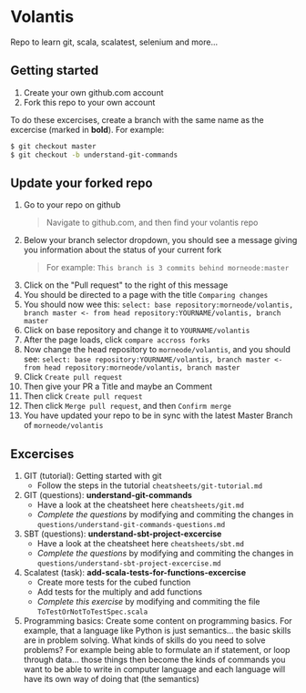 # Volantis

Repo to learn git, scala, scalatest, selenium and more...

## Getting started

1. Create your own github.com account
2. Fork this repo to your own account

To do these excercises, create a branch with the same name as the excercise (marked in **bold**). For example:

```bash
$ git checkout master
$ git checkout -b understand-git-commands
```

## Update your forked repo

1. Go to your repo on github
   > Navigate to github.com, and then find your volantis repo
1. Below your branch selector dropdown, you should see a message giving you information about the status of your current fork
   > For example: `This branch is 3 commits behind morneode:master`
1. Click on the "Pull request" to the right of this message
1. You should be directed to a page with the title `Comparing changes`
1. You should now wee this:
   `select: base repository:morneode/volantis, branch master <- from head repository:YOURNAME/volantis, branch master`
1. Click on base repository and change it to `YOURNAME/volantis`
1. After the page loads, click `compare accross forks`
1. Now change the head repository to `morneode/volantis`, and you should see:
   `select: base repository:YOURNAME/volantis, branch master <- from head repository:morneode/volantis, branch master`
1. Click `Create pull request`
1. Then give your PR a Title and maybe an Comment
1. Then click `Create pull request`
1. Then click `Merge pull request`, and then `Confirm merge`
1. You have updated your repo to be in sync with the latest Master Branch of `morneode/volantis`

## Excercises

1. GIT (tutorial): Getting started with git
   - Follow the steps in the tutorial `cheatsheets/git-tutorial.md`
1. GIT (questions): **understand-git-commands**
   - Have a look at the cheatsheet here `cheatsheets/git.md`
   - _Complete the questions_ by modifying and commiting the changes in `questions/understand-git-commands-questions.md`
1. SBT (questions): **understand-sbt-project-excercise**
   - Have a look at the cheatsheet here `cheatsheets/sbt.md`
   - _Complete the questions_ by modifying and commiting the changes in `questions/understand-sbt-project-excercise.md`
1. Scalatest (task): **add-scala-tests-for-functions-excercise**
   - Create more tests for the cubed function
   - Add tests for the multiply and add functions
   - _Complete this exercise_ by modifying and commiting the file `ToTestOrNotToTestSpec.scala`
1. Programming basics: Create some content on programming basics.  For example, that a language like Python is just semantics... the basic skills are in problem solving.  What kinds of skills do you need to solve problems?  For example being able to formulate an if statement, or loop through data... those things then become the kinds of commands you want to be able to write in computer language and each language will have its own way of doing that (the semantics)
